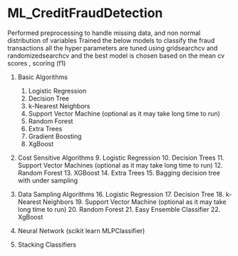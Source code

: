 # ML_CreditFraudDetection
Performed preprocessing to handle missing data, and non normal distribution of variables
Trained the below models to classify the fraud transactions all the hyper parameters are tuned using gridsearchcv and randomizedsearchcv and 
the best model is chosen based on the mean cv scores , scoring (f1)
1.	Basic Algorithms 

    1.	Logistic Regression
    2.	Decision Tree
    3.	k-Nearest Neighbors
    4.	Support Vector Machine (optional as it may take long time to run)
    5.	Random Forest
    6.	Extra Trees
    7.	Gradient Boosting
    8.	XgBoost

2.	Cost Sensitive Algorithms 
    9.	Logistic Regression
    10.	Decision Trees
    11.	Support Vector Machines (optional as it may take long time to run)
    12.	Random Forest
    13.	XGBoost
    14.	Extra Trees
    15.	Bagging decision tree with under sampling


3.	Data Sampling Algorithms 
    16.	Logistic Regression
    17.	Decision Tree
    18.	k-Nearest Neighbors
    19.	Support Vector Machine (optional as it may take long time to run)
    20.	Random Forest
    21.	Easy Ensemble Classifier
    22.	XgBoost

4. Neural Network (scikit learn MLPClassifier)
5. Stacking Classifiers 
 
